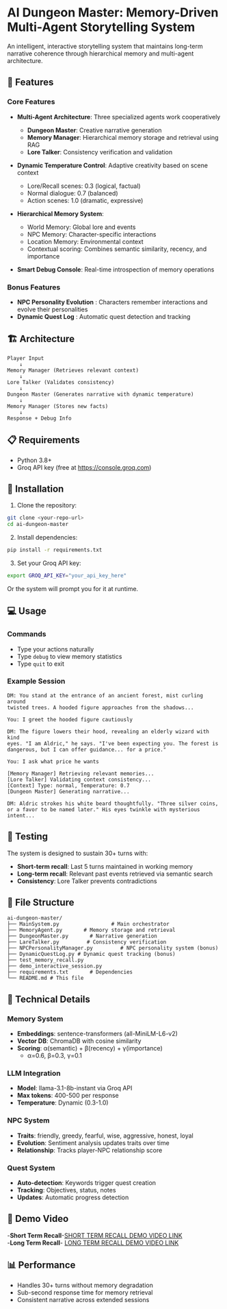# AI Dungeon Master: Memory-Driven Multi-Agent Storytelling System

An intelligent, interactive storytelling system that maintains long-term narrative coherence through hierarchical memory and multi-agent architecture.

## 🎯 Features

### Core Features
- **Multi-Agent Architecture**: Three specialized agents work cooperatively
  - **Dungeon Master**: Creative narrative generation
  - **Memory Manager**: Hierarchical memory storage and retrieval using RAG
  - **Lore Talker**: Consistency verification and validation

- **Dynamic Temperature Control**: Adaptive creativity based on scene context
  - Lore/Recall scenes: 0.3 (logical, factual)
  - Normal dialogue: 0.7 (balanced)
  - Action scenes: 1.0 (dramatic, expressive)

- **Hierarchical Memory System**:
  - World Memory: Global lore and events
  - NPC Memory: Character-specific interactions
  - Location Memory: Environmental context
  - Contextual scoring: Combines semantic similarity, recency, and importance

- **Smart Debug Console**: Real-time introspection of memory operations

### Bonus Features
- **NPC Personality Evolution** : Characters remember interactions and evolve their personalities
- **Dynamic Quest Log** : Automatic quest detection and tracking

## 🏗️ Architecture

```
Player Input
    ↓
Memory Manager (Retrieves relevant context)
    ↓
Lore Talker (Validates consistency)
    ↓
Dungeon Master (Generates narrative with dynamic temperature)
    ↓
Memory Manager (Stores new facts)
    ↓
Response + Debug Info
```

## 📋 Requirements

- Python 3.8+
- Groq API key (free at https://console.groq.com)

## 🚀 Installation

1. Clone the repository:
```bash
git clone <your-repo-url>
cd ai-dungeon-master
```

2. Install dependencies:
```bash
pip install -r requirements.txt
```

3. Set your Groq API key:
```bash
export GROQ_API_KEY="your_api_key_here"
```

Or the system will prompt you for it at runtime.

## 💻 Usage


### Commands
- Type your actions naturally
- Type `debug` to view memory statistics
- Type `quit` to exit

### Example Session

```
DM: You stand at the entrance of an ancient forest, mist curling around 
twisted trees. A hooded figure approaches from the shadows...

You: I greet the hooded figure cautiously

DM: The figure lowers their hood, revealing an elderly wizard with kind 
eyes. "I am Aldric," he says. "I've been expecting you. The forest is 
dangerous, but I can offer guidance... for a price."

You: I ask what price he wants

[Memory Manager] Retrieving relevant memories...
[Lore Talker] Validating context consistency...
[Context] Type: normal, Temperature: 0.7
[Dungeon Master] Generating narrative...

DM: Aldric strokes his white beard thoughtfully. "Three silver coins, 
or a favor to be named later." His eyes twinkle with mysterious intent...
```

## 🧪 Testing

The system is designed to sustain 30+ turns with:
- **Short-term recall**: Last 5 turns maintained in working memory
- **Long-term recall**: Relevant past events retrieved via semantic search
- **Consistency**: Lore Talker prevents contradictions

## 📁 File Structure

```
ai-dungeon-master/
├── MainSystem.py                 # Main orchestrator
├── MemoryAgent.py       # Memory storage and retrieval
├── DungeonMaster.py       # Narrative generation
├── LareTalker.py         # Consistency verification
├── NPCPersonalityManager.py         # NPC personality system (bonus)
├── DynamicQuestLog.py # Dynamic quest tracking (bonus)
├── test_memory_recall.py
├── demo_interactive_session.py
├── requirements.txt       # Dependencies
└── README.md # This file
```

## 🔧 Technical Details

### Memory System
- **Embeddings**: sentence-transformers (all-MiniLM-L6-v2)
- **Vector DB**: ChromaDB with cosine similarity
- **Scoring**: α(semantic) + β(recency) + γ(importance)
  - α=0.6, β=0.3, γ=0.1

### LLM Integration
- **Model**: llama-3.1-8b-instant via Groq API
- **Max tokens**: 400-500 per response
- **Temperature**: Dynamic (0.3-1.0)

### NPC System
- **Traits**: friendly, greedy, fearful, wise, aggressive, honest, loyal
- **Evolution**: Sentiment analysis updates traits over time
- **Relationship**: Tracks player-NPC relationship score

### Quest System
- **Auto-detection**: Keywords trigger quest creation
- **Tracking**: Objectives, status, notes
- **Updates**: Automatic progress detection

## 🎥 Demo Video
-**Short Term Recall**-[SHORT TERM RECALL DEMO VIDEO  LINK](https://drive.google.com/file/d/1Uuv4lgi5LTW-ijBbJx6S4RKmm6FZ1FXa/view?usp=drive_link)<br>
-**Long Term Recall**- [LONG TERM RECALL DEMO VIDEO LINK](https://drive.google.com/file/d/1twwny3KJppTq_TwATOjbga9dOVf4NDUE/view?usp=sharing)

## 📊 Performance

- Handles 30+ turns without memory degradation
- Sub-second response time for memory retrieval
- Consistent narrative across extended sessions
